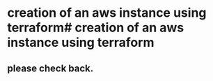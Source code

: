 # creation of an aws instance using terraform# creation of an aws instance using terraform

## please check back.
